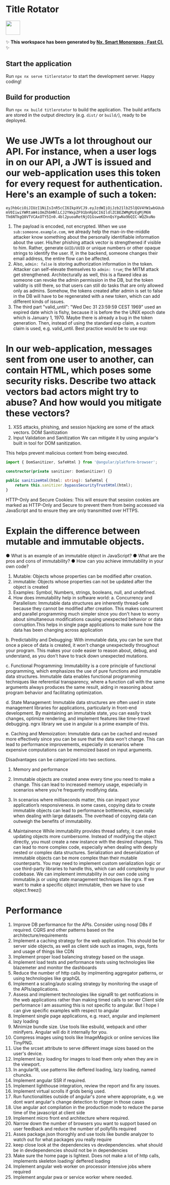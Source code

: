 # Title Rotator

<a alt="Nx logo" href="https://nx.dev" target="_blank" rel="noreferrer"><img src="https://raw.githubusercontent.com/nrwl/nx/master/images/nx-logo.png" width="45"></a>

✨ **This workspace has been generated by [Nx, Smart Monorepos · Fast CI.](https://nx.dev)** ✨


## Start the application

Run `npx nx serve titlerotator` to start the development server. Happy coding!

## Build for production

Run `npx nx build titlerotator` to build the application. The build artifacts are stored in the output directory (e.g. `dist/` or `build/`), ready to be deployed.

# We use JWTs a lot throughout our API. For instance, when a user logs in on our API, a JWT is issued and our web-application uses this token for every request for authentication. Here's an example of such a token:
`eyJhbGciOiJIUzI1NiIsInR5cCI6IkpXVCJ9.eyJzdWIiOiJzb21lb25lQGV4YW1wbGUubmV0IiwiYWRtaW4iOmZhbHNlLCJ2YWxpZF91bnRpbCI6IldlZCBEZWMgMzEgMjM6N
Tk6NTkgQ0VTVCAxOTY5In0.4bl2puoaRetNjO1GsweKOnnQsYgwNa9bQIC-WQZkuNo`

1. The payload is encoded, not encrypted. When we use `sub:someone.example.com`, we already help the man-in-the-middle attacker know something about the personally identifiable information about the user. His/her phishing attack vector is strengthened if visible to him. Rather, generate `GUID/UUID` or unique numbers or other opaque strings to identify the user. If, in the backend, someone changes their email address, the entire flow can be affected.
2. Also, `admin: false` is storing authorization information in the token. Attacker can self-elevate themselves to `admin: true`; the MITM attack get strengthened. Architecturally as well, this is a flawed idea as someone can revoke the admin permission in the DB, but the token validity is still there, so that users can still do tasks that are only allowed only as admins. Somehow, the tokens created after admin is set to false in the DB will have to be regenerated with a new token, which can add different kinds of issues.
3. The third part "valid_until": "Wed Dec 31 23:59:59 CEST 1969" used an expired date which is fishy, because it is before the the UNIX epoch date which is January 1, 1970. Maybe there is already a bug in the token generation. Then, instead of using the standard exp claim, a custom claim is used, e.g. valid_until.
Best practice would be to use exp: <valid unix time stamp for future>

# In our web-application, messages sent from one user to another, can contain HTML, which poses some security risks. Describe two attack vectors bad actors might try to abuse? And how would you mitigate these vectors?
1. XSS attacks, phishing, and session hijacking are some of the attack vectors. 
DOM Sanitization
2. Input Validation and Sanitization
We can mitigate it by using angular's built in tool for DOM sanitization.

This helps prevent malicious content from being executed.
```typescript
import { DomSanitizer, SafeHtml } from '@angular/platform-browser';

constructor(private sanitizer: DomSanitizer) {}

public sanitizeHtml(html: string): SafeHtml {
    return this.sanitizer.bypassSecurityTrustHtml(html);
}
```
HTTP-Only and Secure Cookies:
This will ensure that session cookies are marked as HTTP-Only and Secure to prevent them from being accessed via JavaScript and to ensure they are only transmitted over HTTPS.

# Explain the difference between mutable and immutable objects.
● What is an example of an immutable object in JavaScript?
● What are the pros and cons of immutability?
● How can you achieve immutability in your own code?

1. Mutable: Objects whose properties can be modified after creation.
2. immutable: Objects whose properties can not be updated after the object is created
3. Examples: Symbol, Numbers, strings, booleans, null, and undefined.
4. How does immutability help in software world:
a. Concurrency and Parallelism: Immutable data structures are inherently thread-safe because they cannot be modified after creation. This makes concurrent and parallel programming much simpler since you don't have to worry about simultaneous modifications causing unexpected behavior or data corruption.This helps in single page applications to make sure how the data has been changing across application

b. Predictability and Debugging: With immutable data, you can be sure that once a piece of data is created, it won't change unexpectedly throughout your program. This makes your code easier to reason about, debug, and understand, as you don't have to track down unexpected mutations.

c. Functional Programming: Immutability is a core principle of functional programming, which emphasizes the use of pure functions and immutable data structures. Immutable data enables functional programming techniques like referential transparency, where a function call with the same arguments always produces the same result, aiding in reasoning about program behavior and facilitating optimization.

d. State Management: Immutable data structures are often used in state management libraries for applications, particularly in front-end development. By maintaining an immutable state, you can easily track changes, optimize rendering, and implement features like time-travel debugging. ngrx library we use in angular is a prime example of this.

e. Caching and Memoization: Immutable data can be cached and reused more effectively since you can be sure that the data won't change. This can lead to performance improvements, especially in scenarios where expensive computations can be memoized based on input arguments.

Disadvantages can be categorized into two sections.
1. Memory and performance
2. Immutable objects are created anew every time you need to make a change. This can lead to increased memory usage, especially in scenarios where you’re frequently modifying data.

3. In scenarios where milliseconds matter, this can impact your application’s responsiveness.
in some cases, copying data to create immutable objects can lead to performance bottlenecks, especially when dealing with large datasets. 
The overhead of copying data can outweigh the benefits of immutability.

4.  Maintainence
While immutability provides thread safety, it can make updating objects more cumbersome. Instead of modifying the object directly, you must create a new instance with the desired changes. This can lead to more complex code, especially when dealing with deeply nested or complex data structures.
Serialization and deserialization of immutable objects can be more complex than their mutable counterparts. You may need to implement custom serialization logic or use third-party libraries to handle this, which can add complexity to your codebase.
We can implement immutability in our own code using immutable.js or using state management techniques like ngrx. If we want to make a specific object immutable, then we have to use object.freez()

# Performance
1. Improve DB performance for the APIs. Consider using nosql DBs if required. CQRS and other patterns based on the architecture/requirements
2. Implement a caching strategy for the web application. This should be for server side objects, as well as client side such as images, svgs, fonts and usage of things like CDN
3. Implement proper load balancing strategy based on the usage.
4. Implement load tests and performance tests using technologies like blazemeter and monitor the dashboards
5. Reduce the number of http calls by implmenting aggregator patterns, or using technologies like graphQL
6. Implement a scaling/auto scaling strategy by monitoring the usage of the APIs/applications.
7. Assess and implement technologies like signalR to get notifications in the web applications rather than making timed calls to server
Client side performance
I am assuming this is not specific to angular. But I hope I can give specific examples with respect to angular
1. Implement single page applications, e.g. react, angular and implement lazy loading
2. Minimize bundle size. Use tools like esbuild, webpack and other minifyers. Angular will do it internally for you.
3. Compress images using tools like ImageMagick or online services like TinyPNG.
4. Use the srcset attribute to serve different image sizes based on the user's device.
5. Implement lazy loading for images to load them only when they are in the viewport.
6. In angular18, use patterns like deffered loading, lazy loading, named chuncks.
7. Implement angular SSR if required.
8. Implement lighthouse integration, review the report and fix any issues.
9. Implement virtual scrolls if grids benig used.
10. Run functionalities outside of angular's zone where appropriate, e.g. we dont want angular's change detection to rtigger in those cases
11. Use angular aot compilation in the production mode to reduce the parse time of the javascript at client side
12. Implement micro front end architecture where required.
13. Narrow down the number of browsers you want to support based on user feedback and reduce the number of pollyfills required
14. Asses package.json thoroghly and use tools like bundle analyzer to watch out for what packages you really require
15. keep close look at the dependencies vs devdependencies. what should be in devdependencies should not be in dependencies
17. Make sure the home page is lightest. Does not make a lot of http calls, implements skeleton loading/ deffered loading
18. Implement angular web worker on processor intensive jobs where required
19. Implement angular pwa or service worker where needed.